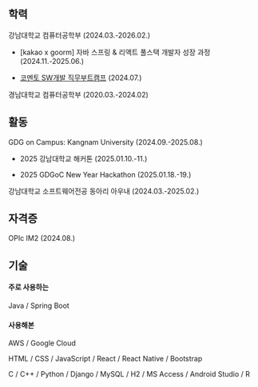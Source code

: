## 학력

강남대학교 컴퓨터공학부 (2024.03.-2026.02.)

- [kakao x goorm] 자바 스프링 & 리액트 풀스택 개발자 성장 과정 (2024.11.-2025.06.)

- [코멘토 SW개발 직무부트캠프](https://blog.naver.com/kanden9999/223573949073) (2024.07.)

경남대학교 컴퓨터공학부 (2020.03.-2024.02)

## 활동

GDG on Campus: Kangnam University (2024.09.-2025.08.)

- 2025 강남대학교 해커톤 (2025.01.10.-11.)

- 2025 GDGoC New Year Hackathon (2025.01.18.-19.)

강남대학교 소프트웨어전공 동아리 아우내 (2024.03.-2025.02.)

## 자격증

OPIc IM2 (2024.08.)

## 기술

#### 주로 사용하는

Java / Spring Boot

#### 사용해본

AWS / Google Cloud

HTML / CSS / JavaScript / React / React Native / Bootstrap

C / C++ / Python / Django / MySQL / H2 / MS Access / Android Studio / R
